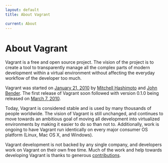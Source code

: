 ```yaml
---
layout: default
title: About Vagrant

current: About
---
```

# About Vagrant

Vagrant is a free and open source project. The vision of the project
is to create a tool to transparently manage all the complex parts
of modern development within a virtual environment without affecting
the everyday workflow of the developer too much.

Vagrant was started on [January 21, 2010](https://github.com/mitchellh/vagrant/commit/050bfd9c686b06c292a9614662b0ab1bbf652db3)
by [Mitchell Hashimoto](https://github.com/mitchellh) and
[John Bender](http://johnbender.us/). The first release of Vagrant
soon followed with version 0.1.0 being released on
[March 7, 2010](https://github.com/mitchellh/vagrant/commit/296f234b50440b81adc8b75160591e199572d06d).

Today, Vagrant is considered stable and is used by many thousands
of people worldwide. The vision of Vagrant is still unchanged, and
continues to move towards an ambitious goal of moving all development
into virtualized environments by making it easier to do so than not
to. Additionally, work is ongoing to have Vagrant run identically
on every major consumer OS platform (Linux, Mac OS X, and Windows).

Vagrant development is not backed by any single company, and developers
work on Vagrant on their own free time. Much of the work and help towards
developing Vagrant is thanks to generous [contributions](../contribute/index.html).
